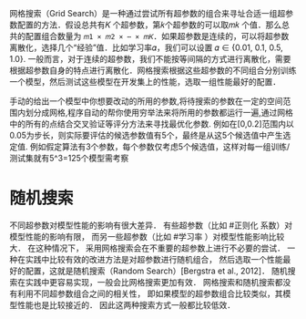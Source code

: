网格搜索（Grid Search）是一种通过尝试所有超参数的组合来寻址合适一组超参数配置的方法．假设总共有𝐾 个超参数，第𝑘个超参数的可以取𝑚𝑘 个值．那么总共的配置组合数量为 `𝑚1 × 𝑚2 × ⋯ × 𝑚𝐾`．如果超参数是连续的，可以将超参数离散化，选择几个“经验”值．比如学习率𝛼，我们可以设置
𝛼 ∈ {0.01, 0.1, 0.5, 1.0}.
一般而言，对于连续的超参数，我们不能按等间隔的方式进行离散化，需要根据超参数自身的特点进行离散化．网格搜索根据这些超参数的不同组合分别训练一个模型，然后测试这些模型在开发集上的性能，选取一组性能最好的配置． 

手动的给出一个模型中你想要改动的所用的参数,将待搜索的参数在一定的空间范围内划分成网格,程序自动的帮你使用穷举法来将所用的参数都运行一遍,通过网格中的所有的点结合交叉验证等评分方法来寻找最优化参数.
例如在\[0,0.2]范围内以0.05为步长，则实际要评估的候选参数值有5个，最终是从这5个候选值中产生选定值.
例如假定算法有3个参数，每个参数仅考虑5个候选值，这样对每一组训练/测试集就有5^3=125个模型需考察

# 随机搜索
不同超参数对模型性能的影响有很大差异． 有些超参数（比如 #正则化 系数）对模型性能的影响有限， 而另一些超参数（比如 #学习率 ）对模型性能影响比较大． 在这种情况下， 采用网格搜索会在不重要的超参数上进行不必要的尝试． 
一种在实践中比较有效的改进方法是对超参数进行随机组合， 然后选取一个性能最好的配置，这就是随机搜索（Random Search）[Bergstra et al., 2012]． 随机搜索在实践中更容易实现，一般会比网格搜索更加有效．
网格搜索和随机搜索都没有利用不同超参数组合之间的相关性， 即如果模型的超参数组合比较类似，其模型性能也是比较接近的． 因此这两种搜索方式一般都比较低效． 
